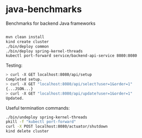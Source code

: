 # java-benchmarks

Benchmarks for backend Java frameworks

```bash

mvn clean install
kind create cluster
./bin/deploy common
./bin/deploy spring-kernel-threads
kubectl port-forward service/backend-api-service 8080:8080
```

Testing:

```bash
> curl -X GET localhost:8080/api/setup
Completed setup.
> curl -X GET "localhost:8080/api/select?user=1&order=1"
{...JSON...}
> curl -X GET "localhost:8080/api/update?user=1&order=1"
Updated.
```

Useful termination commands:

```bash
./bin/undeploy spring-kernel-threads
pkill -f "kubectl port-forward"
curl -X POST localhost:8080/actuator/shutdown
kind delete cluster
```

